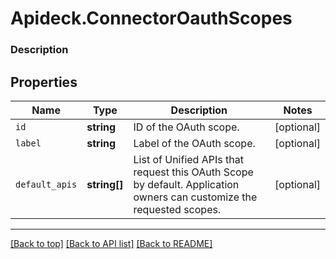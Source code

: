 # Apideck.ConnectorOauthScopes

### Description

## Properties
Name | Type | Description | Notes
------------ | ------------- | ------------- | -------------
`id` | **string** | ID of the OAuth scope. | [optional] 
`label` | **string** | Label of the OAuth scope. | [optional] 
`default_apis` | **string[]** | List of Unified APIs that request this OAuth Scope by default. Application owners can customize the requested scopes. | [optional] 





---

[[Back to top]](#) [[Back to API list]](../../../../README.md#documentation-for-api-endpoints) [[Back to README]](../../../../README.md)



